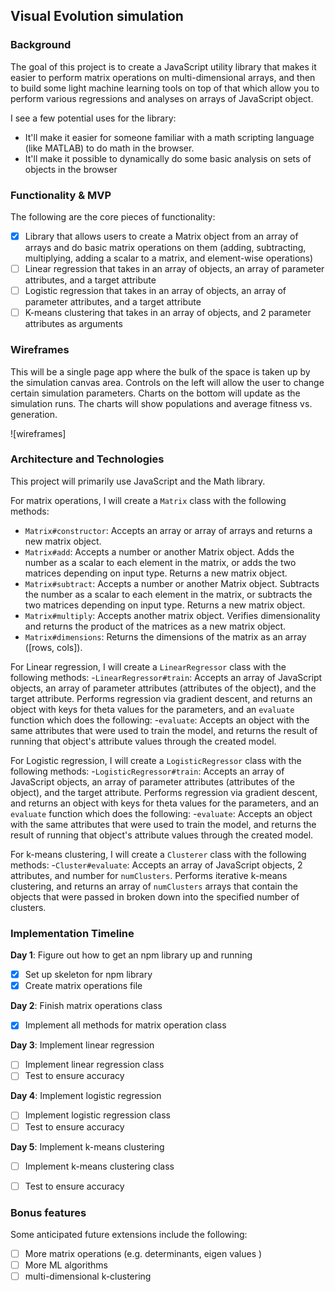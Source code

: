 ## Visual Evolution simulation

### Background

The goal of this project is to create a JavaScript utility library that makes it easier to perform matrix operations on multi-dimensional arrays, and then to build some light machine learning tools on top of that which allow you to perform various regressions and analyses on arrays of JavaScript object.

I see a few potential uses for the library:
- It'll make it easier for someone familiar with a math scripting language (like MATLAB) to do math in the browser.
- It'll make it possible to dynamically do some basic analysis on sets of objects in the browser

### Functionality & MVP  

The following are the core pieces of functionality:

- [X] Library that allows users to create a Matrix object from an array of arrays and do basic matrix operations on them (adding, subtracting, multiplying, adding a scalar to a matrix, and element-wise operations)
- [ ] Linear regression that takes in an array of objects, an array of parameter attributes, and a target attribute
- [ ] Logistic regression that takes in an array of objects, an array of parameter attributes, and a target attribute
- [ ] K-means clustering that takes in an array of objects, and 2 parameter attributes as arguments

### Wireframes

This will be a single page app where the bulk of the space is taken up by the simulation canvas area. Controls on the left will allow the user to change certain simulation parameters. Charts on the bottom will update as the simulation runs. The charts will show populations and average fitness vs. generation.

![wireframes]

### Architecture and Technologies

This project will primarily use JavaScript and the Math library.

For matrix operations, I will create a `Matrix` class with the following methods:
- `Matrix#constructor`: Accepts an array or array of arrays and returns a new matrix object.
- `Matrix#add`: Accepts a number or another Matrix object. Adds the number as a scalar to each element in the matrix, or adds the two matrices depending on input type. Returns a new matrix object.
- `Matrix#subtract`: Accepts a number or another Matrix object. Subtracts the number as a scalar to each element in the matrix, or subtracts the two matrices depending on input type. Returns a new matrix object.
- `Matrix#multiply`: Accepts another matrix object. Verifies dimensionality and returns the product of the matrices as a new matrix object.
- `Matrix#dimensions`: Returns the dimensions of the matrix as an array ([rows, cols]).

For Linear regression, I will create a `LinearRegressor` class with the following methods:
-`LinearRegressor#train`: Accepts an array of JavaScript objects, an array of parameter attributes (attributes of the object), and the target attribute. Performs regression via gradient descent, and returns an object with keys for theta values for the parameters, and an `evaluate` function which does the following:
-`evaluate`: Accepts an object with the same attributes that were used to train the model, and returns the result of running that object's attribute values through the created model.

For Logistic regression, I will create a `LogisticRegressor` class with the following methods:
-`LogisticRegressor#train`: Accepts an array of JavaScript objects, an array of parameter attributes (attributes of the object), and the target attribute. Performs regression via gradient descent, and returns an object with keys for theta values for the parameters, and an `evaluate` function which does the following:
-`evaluate`: Accepts an object with the same attributes that were used to train the model, and returns the result of running that object's attribute values through the created model.

For k-means clustering, I will create a `Clusterer` class with the following methods:
-`Cluster#evaluate`: Accepts an array of JavaScript objects, 2 attributes, and number for `numClusters`. Performs iterative k-means clustering, and returns an array of `numClusters` arrays that contain the objects that were passed in broken down into the specified number of clusters.

### Implementation Timeline

**Day 1**: Figure out how to get an npm library up and running
- [x] Set up skeleton for npm library
- [x] Create matrix operations file

**Day 2**: Finish matrix operations class

- [x] Implement all methods for matrix operation class

**Day 3**: Implement linear regression

- [ ] Implement linear regression class
- [ ] Test to ensure accuracy

**Day 4**: Implement logistic regression

- [ ] Implement logistic regression class
- [ ] Test to ensure accuracy

**Day 5**: Implement k-means clustering

- [ ] Implement k-means clustering class
- [ ] Test to ensure accuracy


### Bonus features

Some anticipated future extensions include the following:

- [ ] More matrix operations (e.g. determinants, eigen values )
- [ ] More ML algorithms
- [ ] multi-dimensional k-clustering
